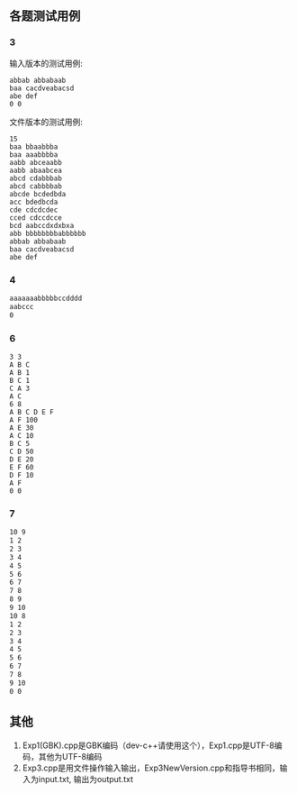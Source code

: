 ## 各题测试用例
### 3
输入版本的测试用例:  
```plain text
abbab abbabaab  
baa cacdveabacsd  
abe def  
0 0  
```
文件版本的测试用例:  
```text
15
baa bbaabbba 
baa aaabbbba
aabb abceaabb
aabb abaabcea
abcd cdabbbab
abcd cabbbbab
abcde bcdedbda
acc bdedbcda
cde cdcdcdec
cced cdccdcce
bcd aabccdxdxbxa
abb bbbbbbbbabbbbbb
abbab abbabaab
baa cacdveabacsd
abe def
```
### 4
```txt
aaaaaaabbbbbccdddd
aabccc
0
```

### 6
```
3 3
A B C
A B 1
B C 1
C A 3
A C
6 8
A B C D E F
A F 100
A E 30
A C 10
B C 5
C D 50
D E 20
E F 60
D F 10
A F
0 0
```

### 7
```txt
10 9
1 2
2 3
3 4
4 5
5 6
6 7
7 8
8 9
9 10
10 8
1 2
2 3
3 4
4 5
5 6
6 7
7 8
9 10
0 0
```
## 其他
1. Exp1(GBK).cpp是GBK编码（dev-c++请使用这个），Exp1.cpp是UTF-8编码，其他为UTF-8编码
2. Exp3.cpp是用文件操作输入输出，Exp3NewVersion.cpp和指导书相同，输入为input.txt, 输出为output.txt  
